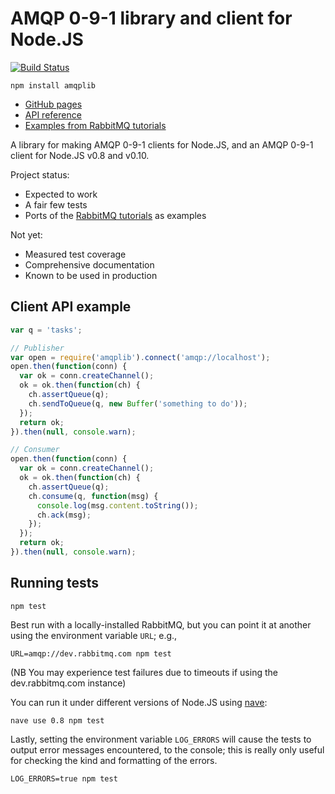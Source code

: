# AMQP 0-9-1 library and client for Node.JS

[![Build Status](https://travis-ci.org/squaremo/amqp.node.png)](https://travis-ci.org/squaremo/amqp.node)

    npm install amqplib

 * [GitHub pages][gh-pages]
 * [API reference][gh-pages-apiref]
 * [Examples from RabbitMQ tutorials][tutes]

A library for making AMQP 0-9-1 clients for Node.JS, and an AMQP 0-9-1
client for Node.JS v0.8 and v0.10.

Project status:

 - Expected to work
 - A fair few tests
 - Ports of the [RabbitMQ tutorials][rabbitmq-tutes] as examples

Not yet:

 - Measured test coverage
 - Comprehensive documentation
 - Known to be used in production

## Client API example

```javascript
var q = 'tasks';

// Publisher
var open = require('amqplib').connect('amqp://localhost');
open.then(function(conn) {
  var ok = conn.createChannel();
  ok = ok.then(function(ch) {
    ch.assertQueue(q);
    ch.sendToQueue(q, new Buffer('something to do'));
  });
  return ok;
}).then(null, console.warn);

// Consumer
open.then(function(conn) {
  var ok = conn.createChannel();
  ok = ok.then(function(ch) {
    ch.assertQueue(q);
    ch.consume(q, function(msg) {
      console.log(msg.content.toString());
      ch.ack(msg);
    });
  });
  return ok;
}).then(null, console.warn);
```

## Running tests

    npm test

Best run with a locally-installed RabbitMQ, but you can point it at
another using the environment variable `URL`; e.g.,

    URL=amqp://dev.rabbitmq.com npm test

(NB You may experience test failures due to timeouts if using the
dev.rabbitmq.com instance)

You can run it under different versions of Node.JS using [nave][]:

    nave use 0.8 npm test

Lastly, setting the environment variable `LOG_ERRORS` will cause the
tests to output error messages encountered, to the console; this is
really only useful for checking the kind and formatting of the errors.

    LOG_ERRORS=true npm test

[gh-pages]: http://squaremo.github.com/amqp.node/
[gh-pages-apiref]: http://squaremo.github.com/amqp.node/doc/channel_api.html
[nave]: https://github.com/isaacs/nave
[tutes]: https://github.com/squaremo/amqp.node/tree/master/examples/tutorials
[rabbitmq-tutes]: http://www.rabbitmq.com/getstarted.html
